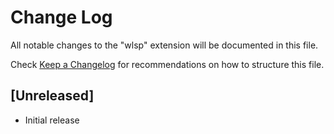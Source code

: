 # Change Log

All notable changes to the "wlsp" extension will be documented in this file.

Check [Keep a Changelog](http://keepachangelog.com/) for recommendations on how to structure this file.

## [Unreleased]

- Initial release